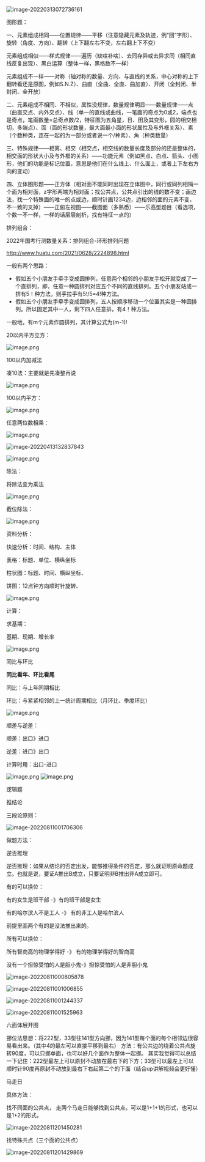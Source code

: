 ![image-20220313072736161](C:\Users\Mrcao\AppData\Roaming\Typora\typora-user-images\image-20220313072736161.png)

图形题：

   一、元素组成相同——位置规律——平移（注意隐藏元素及轨迹，例“回”字形）、旋转（角度、方向）、翻转（上下翻左右不变，左右翻上下不变）

元素组成相似——样式规律——遍历（缺啥补啥）、去同存异或去异求同（相同直线反复出现）、黑白运算（整体一样，黑格数不一样）

元素组成不一样——对称（轴对称的数量、方向、与直线的关系，中心对称的上下翻转看还是原图，例如S.N.Z）、曲直（全曲、全直、曲加直）、开闭（全封闭、半封闭、全开放）

二、元素组成不相同、不相似，属性没规律，数量规律明显——数量规律——点（曲直交点、内外交点）、线（单一的直线或曲线，一笔画的奇点为0或2，端点也是奇点，笔画数量=总奇点数/2，特征图为五角星，日、田及其变形，园的相交相切，多端点）、面（面的形状数量，最大面最小面的形状属性及与外框关系）、素（个数种类，连在一起的为一部分或者说一个/种素）、角（种类数量）

三、特殊规律——相离、相交（相交点，相交线的数量长度及部分的还是整体的，相交面的形状大小及与外框的关系）——功能元素（例如黑点、白点、箭头、小图形，他们的功能是标记位置，意思是他们在什么线上、什么面上，或者上下左右方向的变动）

四、立体图形题——正方体（相对面不能同时出现在立体图中，同行或同列相隔一个面为相对面，z字形两端为相对面；找公共点，公共点引出的线的数不变；画边法，找一个特殊面的唯一的点或边，顺时针画1234边，边相邻的面的元素不变，不一致的叉掉）——正俯左视图——截图面（多熟悉）——乐高型题目（看选项，个数一不一样，一样的话层层剖析，找有特征一点的）



排列组合：

2022年国考行测数量关系：排列组合-环形排列问题

http://www.huatu.com/2021/0628/2224898.html

一般有两个思路：

- 假如五个小朋友手牵手变成圆排列，任意两个相邻的小朋友手松开就变成了一个直排列，即，任意一种圆排列对应五个不同的直线排列。五个小朋友站成一排有5！种方法，则手拉手有5!/5=4!种方法。
- 假如五个小朋友手牵手变成圆排列，五人按顺序移动一个位置其实是一种圆排列。所以固定其中一人，剩下四人任意排，有4！种方法。

一般地，有m个元素作圆排列，其计算公式为(m-1)!

20以内平方立方：

<img src="https://inews.gtimg.com/newsapp_ls/0/14742045011/0.jiketuchuang.png" alt="image.png" title="image.png" />

100以内加减法

凑10法：主要就是先凑整再说

<img src="https://inews.gtimg.com/newsapp_ls/0/14742134989/0.jiketuchuang.png" alt="image.png" title="image.png" />

100以内平方：

<img src="https://inews.gtimg.com/newsapp_ls/0/14742084957/0.jiketuchuang.png" alt="image.png" title="image.png" />

任意两位数相乘：

<img src="https://inews.gtimg.com/newsapp_ls/0/14742107836/0.jiketuchuang.png" alt="image.png" title="image.png" />

![image-20220413132837843](C:\Users\Mrcao\AppData\Roaming\Typora\typora-user-images\image-20220413132837843.png)

<img src="https://inews.gtimg.com/newsapp_ls/0/14742117454/0.jiketuchuang.png" alt="image.png" title="image.png" />



除法：

将除法变为乘法

<img src="https://inews.gtimg.com/newsapp_ls/0/14742170233/0.jiketuchuang.png" alt="image.png" title="image.png" />



截位除法：

<img src="https://inews.gtimg.com/newsapp_ls/0/14742302727/0.jiketuchuang.png" alt="image.png" title="image.png" />

资料分析：

快速分析：时间、结构、主体

表格：标题、单位、横纵坐标

柱状图：标题、时间、横纵坐标、

饼图：12点钟方向顺时针旋转、

<img src="https://inews.gtimg.com/newsapp_ls/0/14742231221/0.jiketuchuang.png" alt="image.png" title="image.png" />





计算：

求基期：

基期、现期、增长率

<img src="https://inews.gtimg.com/newsapp_ls/0/14742238540/0.jiketuchuang.png" alt="image.png" title="image.png" />

同比与环比

**同比看年、环比看尾**

同比：与上年同期相比

环比：与紧紧相邻的上一统计周期相比（月环比、季度环比）

<img src="https://inews.gtimg.com/newsapp_ls/0/14742271621/0.jiketuchuang.png" alt="image.png" title="image.png" />



顺差与逆差：

顺差：出口》进口

逆差：进口》出口

计算时用：出口-进口



<img src="https://inews.gtimg.com/newsapp_ls/0/14742307919/0.jiketuchuang.png" alt="image.png" title="image.png" />

<img src="https://inews.gtimg.com/newsapp_ls/0/14742348519/0.jiketuchuang.png" alt="image.png" title="image.png" />





逻辑题

推结论

三段论原则：

![image-20220811001706306](C:\Users\Mrcao\AppData\Roaming\Typora\typora-user-images\image-20220811001706306.png)

做题方法：

逆否推理

逆否推理：如果从结论的否定出发，能够推得条件的否定，那么就证明原命题成立。也就是说，要证A推出B成立，只要证明非B推出非A成立即可。

有的可以换位： 

有的女生是班干部 -》有的班干部是女生

有的哈尔滨人不是工人 -》 有的非工人是哈尔滨人

前提里面两个有的是没法推出来的。

所有可以换位：

 所有智商高的物理学得好 -》 有的物理学得好的智商高

没有一个担惊受怕的人是胆小鬼-》担惊受怕的人是非胆小鬼



![image-20220811000805878](C:\Users\Mrcao\AppData\Roaming\Typora\typora-user-images\image-20220811000805878.png)

![image-20220811001006855](C:\Users\Mrcao\AppData\Roaming\Typora\typora-user-images\image-20220811001006855.png)

![image-20220811001244337](C:\Users\Mrcao\AppData\Roaming\Typora\typora-user-images\image-20220811001244337.png)

![image-20220811001525963](C:\Users\Mrcao\AppData\Roaming\Typora\typora-user-images\image-20220811001525963.png)



六面体展开图

挪位法思想：将222型，33型往141型方向挪，因为141型每个面的每个相邻边很容易看出来。（其中4的最左可以直接平移到最右）
方法：有公共边的绕着公共点旋转90度，可以只挪单面，也可以好几个面作为整体一起挪。
其实我觉得可以总结一下记住：222型最左上可以原封不动放在最右下的下方；33型可以最左上可以顺时针90度再原封不动放到最右下右起第二个的下面（结合up讲解视频会更好懂）



马走日

具体方法：

找不同面的公共点， 走两个马走日能够找到公共点。可以是1+1+1的形式，也可以是1+2的形式。

![image-20220811201450281](C:\Users\Mrcao\AppData\Roaming\Typora\typora-user-images\image-20220811201450281.png)

找特殊共点（三个面的公共点）



![image-20220811201429869](C:\Users\Mrcao\AppData\Roaming\Typora\typora-user-images\image-20220811201429869.png)